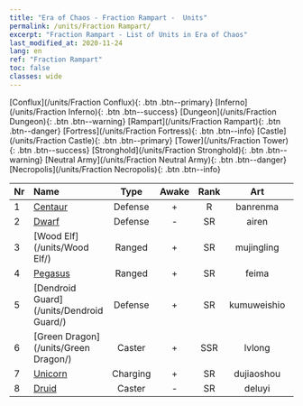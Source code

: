 ```yaml
---
title: "Era of Chaos - Fraction Rampart -  Units"
permalink: /units/Fraction Rampart/
excerpt: "Fraction Rampart - List of Units in Era of Chaos"
last_modified_at: 2020-11-24
lang: en
ref: "Fraction Rampart"
toc: false
classes: wide
---
```

 [Conflux](/units/Fraction Conflux){: .btn .btn--primary} [Inferno](/units/Fraction Inferno){: .btn .btn--success} [Dungeon](/units/Fraction Dungeon){: .btn .btn--warning} [Rampart](/units/Fraction Rampart){: .btn .btn--danger} [Fortress](/units/Fraction Fortress){: .btn .btn--info} [Castle](/units/Fraction Castle){: .btn .btn--primary} [Tower](/units/Fraction Tower){: .btn .btn--success} [Stronghold](/units/Fraction Stronghold){: .btn .btn--warning} [Neutral Army](/units/Fraction Neutral Army){: .btn .btn--danger} [Necropolis](/units/Fraction Necropolis){: .btn .btn--info} 

  | Nr |         Name        |   Type   | Awake |    Rank   |      Art      |  class  |    s   |   label   |    HP     |
  |:---|:--------------------|:--------:|:-----:|:---------:|:-------------:|:-------:|:------:|:---------:|:----------|
  | 1 | [Centaur](/units/Centaur/) | Defense | + | R | banrenma | 2 |  1 |  1(3) |  2691  |
  | 2 | [Dwarf](/units/Dwarf/) | Defense | - | SR | airen | 2 |  1 |  1(3) |  1324  |
  | 3 | [Wood Elf](/units/Wood Elf/) | Ranged | + | SR | mujingling | 4 |  1 |  1(3) |  438  |
  | 4 | [Pegasus](/units/Pegasus/) | Ranged | + | SR | feima | 4 |  1 |  2(3) |  1144  |
  | 5 | [Dendroid Guard](/units/Dendroid Guard/) | Defense | + | SR | kumuweishio | 2 |  4 |  2(3) |  10182  |
  | 6 | [Green Dragon](/units/Green Dragon/) | Caster | + | SSR | lvlong | 5 |  4 |  3(3) |  4525  |
  | 7 | [Unicorn](/units/Unicorn/) | Charging | + | SR | dujiaoshou | 3 |  2 |  2(3) |  1850  |
  | 8 | [Druid](/units/Druid/) | Caster | - | SR | deluyi | 5 |  1 |  1(3) |  844  |
